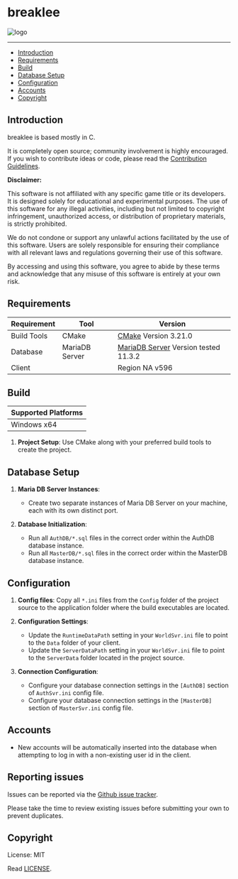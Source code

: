 # breaklee

![logo](https://raw.githubusercontent.com/notestsoft/breaklee/main/logo.png) 

--------------

* [Introduction](#introduction)
* [Requirements](#requirements)
* [Build](#build)
* [Database Setup](#database-setup)
* [Configuration](#configuration)
* [Accounts](#accounts)
* [Copyright](#copyright)

## Introduction

breaklee is based mostly in C.

It is completely open source; community involvement is highly encouraged.
If you wish to contribute ideas or code, please read the [Contribution Guidelines](CONTRIBUTING.md).

**Disclaimer:**

This software is not affiliated with any specific game title or its developers. It is designed solely for educational and experimental purposes. The use of this software for any illegal activities, including but not limited to copyright infringement, unauthorized access, or distribution of proprietary materials, is strictly prohibited.

We do not condone or support any unlawful actions facilitated by the use of this software. Users are solely responsible for ensuring their compliance with all relevant laws and regulations governing their use of this software.

By accessing and using this software, you agree to abide by these terms and acknowledge that any misuse of this software is entirely at your own risk.

## Requirements

| Requirement      | Tool           | Version            |
|------------------|----------------|--------------------|
| Build Tools      | CMake          | [CMake](https://cmake.org/) Version 3.21.0 |
| Database         | MariaDB Server | [MariaDB Server](https://mariadb.org/) Version tested 11.3.2 |
| Client           |                | Region NA v596     |

## Build

| Supported Platforms |
|---------------------|
| Windows x64         |

1. **Project Setup**: Use CMake along with your preferred build tools to create the project.

## Database Setup

1. **Maria DB Server Instances**:
   - Create two separate instances of Maria DB Server on your machine, each with its own distinct port.

2. **Database Initialization**:
   - Run all `AuthDB/*.sql` files in the correct order within the AuthDB database instance.
   - Run all `MasterDB/*.sql` files in the correct order within the MasterDB database instance.

## Configuration

1. **Config files**: Copy all `*.ini` files from the `Config` folder of the project source to the application folder where the build executables are located.
   
2. **Configuration Settings**:
   - Update the `RuntimeDataPath` setting in your `WorldSvr.ini` file to point to the `Data` folder of your client.
   - Update the `ServerDataPath` setting in your `WorldSvr.ini` file to point to the `ServerData` folder located in the project source.

3. **Connection Configuration**:
   - Configure your database connection settings in the `[AuthDB]` section of `AuthSvr.ini` config file.
   - Configure your database connection settings in the `[MasterDB]` section of `MasterSvr.ini` config file.

## Accounts

- New accounts will be automatically inserted into the database when attempting to log in with a non-existing user id in the client.

## Reporting issues

Issues can be reported via the [Github issue tracker](https://github.com/notestsoft/breaklee/labels/Branch-main).

Please take the time to review existing issues before submitting your own to prevent duplicates.

## Copyright

License: MIT

Read [LICENSE](LICENSE).
